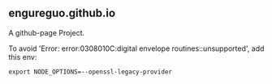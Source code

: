 ## engureguo.github.io

A github-page Project.

To avoid 'Error: error:0308010C:digital envelope routines::unsupported', add this env:
```
export NODE_OPTIONS=--openssl-legacy-provider
```
